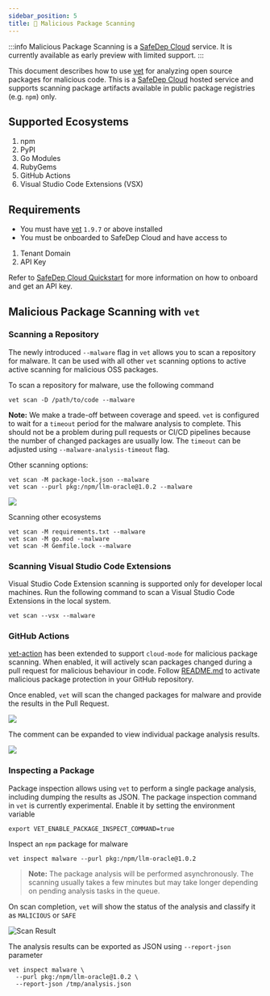 ```yaml
---
sidebar_position: 5
title: 🐛 Malicious Package Scanning
---
```


:::info
Malicious Package Scanning is a [SafeDep Cloud](./index.md) service.
It is currently available as early preview with limited support.
:::

This document describes how to use [vet](https://github.com/safedep/vet) for analyzing open source packages for malicious code. This is a [SafeDep Cloud](./index.md) hosted service and supports scanning package artifacts available in public package registries (e.g. `npm`) only.

## Supported Ecosystems

1. npm
2. PyPI
3. Go Modules
4. RubyGems
5. GitHub Actions
6. Visual Studio Code Extensions (VSX)

## Requirements

- You must have [vet](https://github.com/safedep/vet) `1.9.7` or above installed
- You must be onboarded to SafeDep Cloud and have access to

1. Tenant Domain
2. API Key

Refer to [SafeDep Cloud Quickstart](./quickstart.md) for more information on how to onboard and get an API key.

## Malicious Package Scanning with `vet`

### Scanning a Repository

The newly introduced `--malware` flag in `vet` allows you to scan a repository for malware. It can be used
with all other `vet` scanning options to active active scanning for malicious OSS packages.

To scan a repository for malware, use the following command

```shell
vet scan -D /path/to/code --malware
```

**Note:** We make a trade-off between coverage and speed. `vet` is configured
to wait for a `timeout` period for the malware analysis to complete. This
should not be a problem during pull requests or CI/CD pipelines because the
number of changed packages are usually low. The `timeout` can be adjusted using
`--malware-analysis-timeout` flag.

Other scanning options:

```shell
vet scan -M package-lock.json --malware
vet scan --purl pkg:/npm/llm-oracle@1.0.2 --malware
```

![](/img/vet-malysis-llm-oracle.png)

Scanning other ecosystems

```shell
vet scan -M requirements.txt --malware
vet scan -M go.mod --malware
vet scan -M Gemfile.lock --malware
```

### Scanning Visual Studio Code Extensions

Visual Studio Code Extension scanning is supported only for developer local
machines. Run the following command to scan a Visual Studio Code Extensions
in the local system.

```shell
vet scan --vsx --malware
```

### GitHub Actions

[vet-action](https://github.com/safedep/vet-action) has been extended to
support `cloud-mode` for malicious package scanning. When enabled, it will
actively scan packages changed during a pull request for malicious behaviour in
code. Follow [README.md](https://github.com/safedep/vet-action?tab=readme-ov-file#cloud-mode) to
activate malicious package protection in your GitHub repository.

Once enabled, `vet` will scan the changed packages for malware and provide the
results in the Pull Request.

![](/img/vet-action-malysis-1.png)

The comment can be expanded to view individual package analysis results.

![](/img/vet-action-malysis-2.png)

### Inspecting a Package

Package inspection allows using `vet` to perform a single package analysis,
including dumping the results as JSON. The package inspection command in `vet` is
currently experimental. Enable it by setting the environment variable

```shell
export VET_ENABLE_PACKAGE_INSPECT_COMMAND=true
```

Inspect an `npm` package for malware

```shell
vet inspect malware --purl pkg:/npm/llm-oracle@1.0.2
```

> **Note:** The package analysis will be performed asynchronously. The scanning usually takes a few minutes but may take longer depending on pending analysis tasks in the queue.

On scan completion, `vet` will show the status of the analysis and classify it as `MALICIOUS` or `SAFE`

![Scan Result](/img/llm-oracle-npm-malysis.png)

The analysis results can be exported as JSON using `--report-json` parameter

```shell
vet inspect malware \
  --purl pkg:/npm/llm-oracle@1.0.2 \
  --report-json /tmp/analysis.json
```
